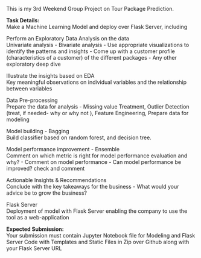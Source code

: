 This is my 3rd Weekend Group Project on Tour Package Prediction.

<b>Task Details: </b></br>
Make a Machine Learning Model and deploy over Flask Server, including

Perform an Exploratory Data Analysis on the data</br>
Univariate analysis - Bivariate analysis - Use appropriate visualizations to identify the patterns and insights - Come up with a customer profile (characteristics of a customer) of the different packages - Any other exploratory deep dive</br>

Illustrate the insights based on EDA</br>
Key meaningful observations on individual variables and the relationship between variables</br>

Data Pre-processing</br>
Prepare the data for analysis - Missing value Treatment, Outlier Detection (treat, if needed- why or why not ), Feature Engineering, Prepare data for modeling</br>

Model building - Bagging</br>
Build classifier based on random forest, and decision tree.</br>

Model performance improvement - Ensemble</br>
Comment on which metric is right for model performance evaluation and why? - Comment on model performance - Can model performance be improved? check and comment</br>

Actionable Insights & Recommendations</br>
Conclude with the key takeaways for the business - What would your advice be to grow the business?</br>

Flask Server</br>
Deployment of model with Flask Server enabling the company to use the tool as a web-application</br>

<b>Expected Submission:</b></br>
Your submission must contain Jupyter Notebook file for Modeling and Flask Server Code with Templates and Static Files in Zip over Github along with your Flask Server URL
